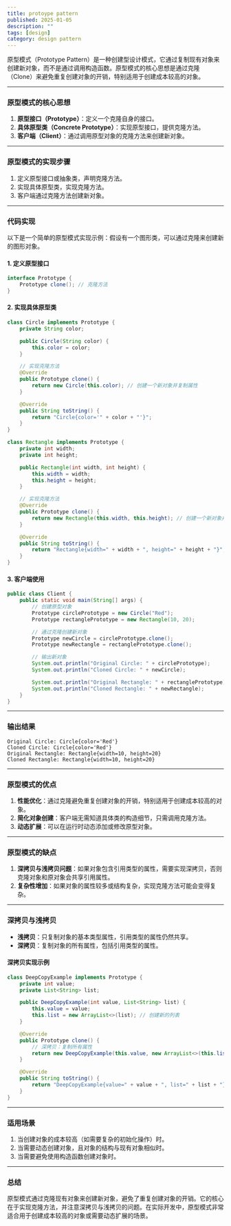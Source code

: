 ```yaml
---
title: protoype pattern
published: 2025-01-05
description: ""
tags: [design]
category: design pattern
---
```


原型模式（Prototype Pattern）是一种创建型设计模式，它通过复制现有对象来创建新对象，而不是通过调用构造函数。原型模式的核心思想是通过克隆（Clone）来避免重复创建对象的开销，特别适用于创建成本较高的对象。

---

### **原型模式的核心思想**
1. **原型接口（Prototype）**：定义一个克隆自身的接口。
2. **具体原型类（Concrete Prototype）**：实现原型接口，提供克隆方法。
3. **客户端（Client）**：通过调用原型对象的克隆方法来创建新对象。

---

### **原型模式的实现步骤**
1. 定义原型接口或抽象类，声明克隆方法。
2. 实现具体原型类，实现克隆方法。
3. 客户端通过克隆方法创建新对象。

---

### **代码实现**

以下是一个简单的原型模式实现示例：假设有一个图形类，可以通过克隆来创建新的图形对象。

#### **1. 定义原型接口**
```java
interface Prototype {
    Prototype clone(); // 克隆方法
}
```

#### **2. 实现具体原型类**
```java
class Circle implements Prototype {
    private String color;

    public Circle(String color) {
        this.color = color;
    }

    // 实现克隆方法
    @Override
    public Prototype clone() {
        return new Circle(this.color); // 创建一个新对象并复制属性
    }

    @Override
    public String toString() {
        return "Circle{color='" + color + "'}";
    }
}

class Rectangle implements Prototype {
    private int width;
    private int height;

    public Rectangle(int width, int height) {
        this.width = width;
        this.height = height;
    }

    // 实现克隆方法
    @Override
    public Prototype clone() {
        return new Rectangle(this.width, this.height); // 创建一个新对象并复制属性
    }

    @Override
    public String toString() {
        return "Rectangle{width=" + width + ", height=" + height + "}";
    }
}
```

#### **3. 客户端使用**
```java
public class Client {
    public static void main(String[] args) {
        // 创建原型对象
        Prototype circlePrototype = new Circle("Red");
        Prototype rectanglePrototype = new Rectangle(10, 20);

        // 通过克隆创建新对象
        Prototype newCircle = circlePrototype.clone();
        Prototype newRectangle = rectanglePrototype.clone();

        // 输出新对象
        System.out.println("Original Circle: " + circlePrototype);
        System.out.println("Cloned Circle: " + newCircle);

        System.out.println("Original Rectangle: " + rectanglePrototype);
        System.out.println("Cloned Rectangle: " + newRectangle);
    }
}
```

---

### **输出结果**
```
Original Circle: Circle{color='Red'}
Cloned Circle: Circle{color='Red'}
Original Rectangle: Rectangle{width=10, height=20}
Cloned Rectangle: Rectangle{width=10, height=20}
```

---

### **原型模式的优点**
1. **性能优化**：通过克隆避免重复创建对象的开销，特别适用于创建成本较高的对象。
2. **简化对象创建**：客户端无需知道具体类的构造细节，只需调用克隆方法。
3. **动态扩展**：可以在运行时动态添加或修改原型对象。

---

### **原型模式的缺点**
1. **深拷贝与浅拷贝问题**：如果对象包含引用类型的属性，需要实现深拷贝，否则克隆对象和原对象会共享引用属性。
2. **复杂性增加**：如果对象的属性较多或结构复杂，实现克隆方法可能会变得复杂。

---

### **深拷贝与浅拷贝**
- **浅拷贝**：只复制对象的基本类型属性，引用类型的属性仍然共享。
- **深拷贝**：复制对象的所有属性，包括引用类型的属性。

#### **深拷贝实现示例**
```java
class DeepCopyExample implements Prototype {
    private int value;
    private List<String> list;

    public DeepCopyExample(int value, List<String> list) {
        this.value = value;
        this.list = new ArrayList<>(list); // 创建新的列表
    }

    @Override
    public Prototype clone() {
        // 深拷贝：复制所有属性
        return new DeepCopyExample(this.value, new ArrayList<>(this.list));
    }

    @Override
    public String toString() {
        return "DeepCopyExample{value=" + value + ", list=" + list + "}";
    }
}
```

---

### **适用场景**
1. 当创建对象的成本较高（如需要复杂的初始化操作）时。
2. 当需要动态创建对象，且对象的结构与现有对象相似时。
3. 当需要避免使用构造函数创建对象时。

---

### **总结**
原型模式通过克隆现有对象来创建新对象，避免了重复创建对象的开销。它的核心在于实现克隆方法，并注意深拷贝与浅拷贝的问题。在实际开发中，原型模式非常适合用于创建成本较高的对象或需要动态扩展的场景。

